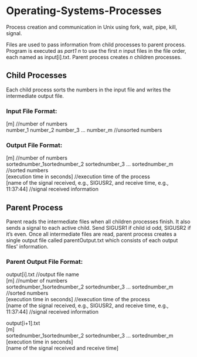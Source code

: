 # Operating-Systems-Processes
Process creation and communication in Unix using fork, wait, pipe, kill, signal.

Files are used to pass information from child processes to parent process. Program is executed as *part1 n* to use the first *n* input files in the file order, each named as input[i].txt. Parent process creates *n* children processes. 

## Child Processes
Each child process sorts the numbers in the input file and writes the intermediate output file. 
  
### Input File Format:
[m]   //number of numbers <br />
number_1 number_2 number_3 ... number_m   //unsorted numbers
  
### Output File Format:
[m]   //number of numbers <br />
sortednumber_1sortednumber_2 sortednumber_3 ... sortednumber_m    //sorted numbers <br />
[execution time in seconds]   //execution time of the process <br />
[name of the signal received, e.g., SIGUSR2, and receive time, e.g., 11:37:44]  //signal received information

## Parent Process
Parent reads the intermediate files when all children processes finish. It also sends a signal to each active child. Send SIGUSR1 if child id odd, SIGUSR2 if it’s even. Once all intermediate files are read, parent process creates a single output file called parentOutput.txt which consists of each output files' information.

### Parent Output File Format:
output[i].txt   //output file name <br />
[m]   //number of numbers <br />
sortednumber_1sortednumber_2 sortednumber_3 ... sortednumber_m    //sorted numbers <br />
[execution time in seconds]   //execution time of the process <br />
[name of the signal received, e.g., SIGUSR2, and receive time, e.g., 11:37:44]    //signal received information

output[i+1].txt   <br />
[m]   <br />
sortednumber_1sortednumber_2 sortednumber_3 ... sortednumber_m   <br />
[execution time in seconds]   <br />
[name of the signal received and receive time]  
